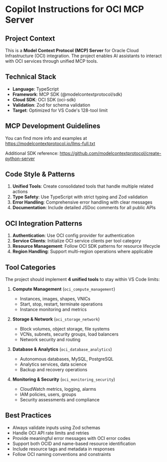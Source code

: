 # Copilot Instructions for OCI MCP Server

<!-- Use this file to provide workspace-specific custom instructions to Copilot. For more details, visit https://code.visualstudio.com/docs/copilot/copilot-customization#_use-a-githubcopilotinstructionsmd-file -->

## Project Context

This is a **Model Context Protocol (MCP) Server** for Oracle Cloud Infrastructure (OCI) integration. The project enables AI assistants to interact with OCI services through unified MCP tools.

## Technical Stack

- **Language**: TypeScript
- **Framework**: MCP SDK (@modelcontextprotocol/sdk)
- **Cloud SDK**: OCI SDK (oci-sdk)
- **Validation**: Zod for schema validation
- **Target**: Optimized for VS Code's 128-tool limit

## MCP Development Guidelines

You can find more info and examples at https://modelcontextprotocol.io/llms-full.txt

Additional SDK reference: https://github.com/modelcontextprotocol/create-python-server

## Code Style & Patterns

1. **Unified Tools**: Create consolidated tools that handle multiple related actions
2. **Type Safety**: Use TypeScript with strict typing and Zod validation
3. **Error Handling**: Comprehensive error handling with clear messages
4. **Documentation**: Include detailed JSDoc comments for all public APIs

## OCI Integration Patterns

1. **Authentication**: Use OCI config provider for authentication
2. **Service Clients**: Initialize OCI service clients per tool category
3. **Resource Management**: Follow OCI SDK patterns for resource lifecycle
4. **Region Handling**: Support multi-region operations where applicable

## Tool Categories

The project should implement **4 unified tools** to stay within VS Code limits:

1. **Compute Management** (`oci_compute_management`)
   - Instances, images, shapes, VNICs
   - Start, stop, restart, terminate operations
   - Instance monitoring and metrics

2. **Storage & Network** (`oci_storage_network`)
   - Block volumes, object storage, file systems
   - VCNs, subnets, security groups, load balancers
   - Network security and routing

3. **Database & Analytics** (`oci_database_analytics`)
   - Autonomous databases, MySQL, PostgreSQL
   - Analytics services, data science
   - Backup and recovery operations

4. **Monitoring & Security** (`oci_monitoring_security`)
   - CloudWatch metrics, logging, alarms
   - IAM policies, users, groups
   - Security assessments and compliance

## Best Practices

- Always validate inputs using Zod schemas
- Handle OCI API rate limits and retries
- Provide meaningful error messages with OCI error codes
- Support both OCID and name-based resource identification
- Include resource tags and metadata in responses
- Follow OCI naming conventions and constraints
